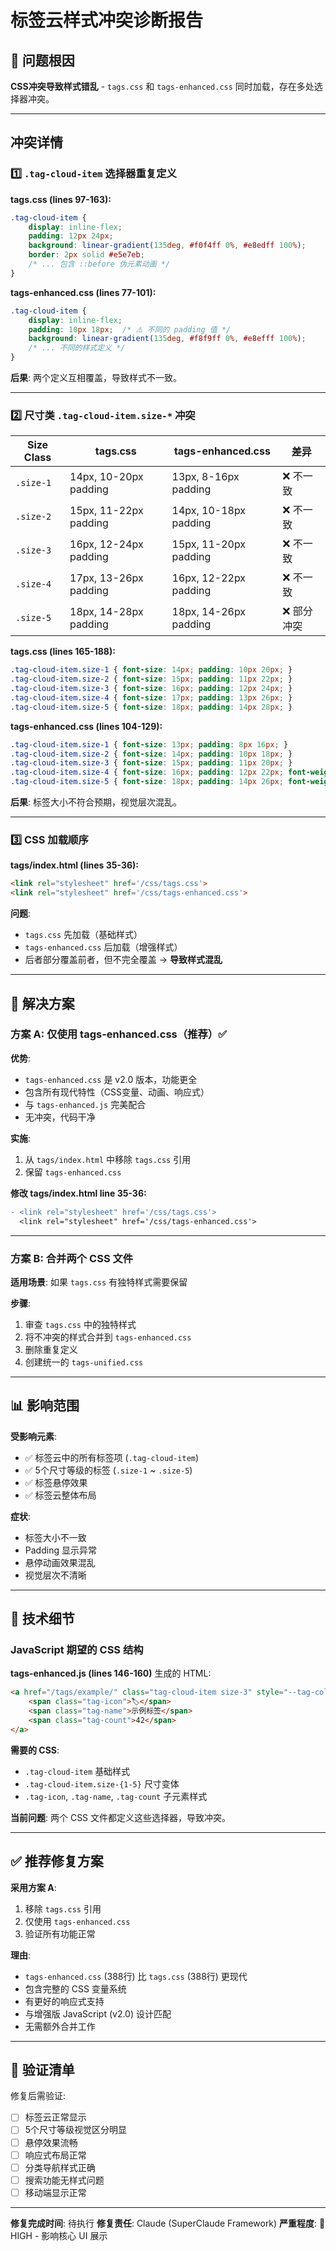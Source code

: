 # 标签云样式冲突诊断报告

## 🔴 问题根因

**CSS冲突导致样式错乱** - `tags.css` 和 `tags-enhanced.css` 同时加载，存在多处选择器冲突。

---

## 冲突详情

### 1️⃣ `.tag-cloud-item` 选择器重复定义

**tags.css (lines 97-163):**
```css
.tag-cloud-item {
    display: inline-flex;
    padding: 12px 24px;
    background: linear-gradient(135deg, #f0f4ff 0%, #e8edff 100%);
    border: 2px solid #e5e7eb;
    /* ... 包含 ::before 伪元素动画 */
}
```

**tags-enhanced.css (lines 77-101):**
```css
.tag-cloud-item {
    display: inline-flex;
    padding: 10px 18px;  /* ⚠️ 不同的 padding 值 */
    background: linear-gradient(135deg, #f8f9ff 0%, #e8efff 100%);
    /* ... 不同的样式定义 */
}
```

**后果**: 两个定义互相覆盖，导致样式不一致。

---

### 2️⃣ 尺寸类 `.tag-cloud-item.size-*` 冲突

| Size Class | tags.css | tags-enhanced.css | 差异 |
|------------|----------|-------------------|------|
| `.size-1` | 14px, 10-20px padding | 13px, 8-16px padding | ❌ 不一致 |
| `.size-2` | 15px, 11-22px padding | 14px, 10-18px padding | ❌ 不一致 |
| `.size-3` | 16px, 12-24px padding | 15px, 11-20px padding | ❌ 不一致 |
| `.size-4` | 17px, 13-26px padding | 16px, 12-22px padding | ❌ 不一致 |
| `.size-5` | 18px, 14-28px padding | 18px, 14-26px padding | ❌ 部分冲突 |

**tags.css (lines 165-188):**
```css
.tag-cloud-item.size-1 { font-size: 14px; padding: 10px 20px; }
.tag-cloud-item.size-2 { font-size: 15px; padding: 11px 22px; }
.tag-cloud-item.size-3 { font-size: 16px; padding: 12px 24px; }
.tag-cloud-item.size-4 { font-size: 17px; padding: 13px 26px; }
.tag-cloud-item.size-5 { font-size: 18px; padding: 14px 28px; }
```

**tags-enhanced.css (lines 104-129):**
```css
.tag-cloud-item.size-1 { font-size: 13px; padding: 8px 16px; }
.tag-cloud-item.size-2 { font-size: 14px; padding: 10px 18px; }
.tag-cloud-item.size-3 { font-size: 15px; padding: 11px 20px; }
.tag-cloud-item.size-4 { font-size: 16px; padding: 12px 22px; font-weight: 600; }
.tag-cloud-item.size-5 { font-size: 18px; padding: 14px 26px; font-weight: 700; }
```

**后果**: 标签大小不符合预期，视觉层次混乱。

---

### 3️⃣ CSS 加载顺序

**tags/index.html (lines 35-36):**
```html
<link rel="stylesheet" href='/css/tags.css'>
<link rel="stylesheet" href='/css/tags-enhanced.css'>
```

**问题**:
- `tags.css` 先加载（基础样式）
- `tags-enhanced.css` 后加载（增强样式）
- 后者部分覆盖前者，但不完全覆盖 → **导致样式混乱**

---

## 🎯 解决方案

### 方案 A: 仅使用 tags-enhanced.css（推荐）✅

**优势**:
- `tags-enhanced.css` 是 v2.0 版本，功能更全
- 包含所有现代特性（CSS变量、动画、响应式）
- 与 `tags-enhanced.js` 完美配合
- 无冲突，代码干净

**实施**:
1. 从 `tags/index.html` 中移除 `tags.css` 引用
2. 保留 `tags-enhanced.css`

**修改 tags/index.html line 35-36:**
```diff
- <link rel="stylesheet" href='/css/tags.css'>
  <link rel="stylesheet" href='/css/tags-enhanced.css'>
```

---

### 方案 B: 合并两个 CSS 文件

**适用场景**: 如果 `tags.css` 有独特样式需要保留

**步骤**:
1. 审查 `tags.css` 中的独特样式
2. 将不冲突的样式合并到 `tags-enhanced.css`
3. 删除重复定义
4. 创建统一的 `tags-unified.css`

---

## 📊 影响范围

**受影响元素**:
- ✅ 标签云中的所有标签项 (`.tag-cloud-item`)
- ✅ 5个尺寸等级的标签 (`.size-1` ~ `.size-5`)
- ✅ 标签悬停效果
- ✅ 标签云整体布局

**症状**:
- 标签大小不一致
- Padding 显示异常
- 悬停动画效果混乱
- 视觉层次不清晰

---

## 🔧 技术细节

### JavaScript 期望的 CSS 结构

**tags-enhanced.js (lines 146-160)** 生成的 HTML:
```html
<a href="/tags/example/" class="tag-cloud-item size-3" style="--tag-color: #667eea">
    <span class="tag-icon">🏷️</span>
    <span class="tag-name">示例标签</span>
    <span class="tag-count">42</span>
</a>
```

**需要的 CSS**:
- `.tag-cloud-item` 基础样式
- `.tag-cloud-item.size-{1-5}` 尺寸变体
- `.tag-icon`, `.tag-name`, `.tag-count` 子元素样式

**当前问题**: 两个 CSS 文件都定义这些选择器，导致冲突。

---

## ✅ 推荐修复方案

**采用方案 A**:
1. 移除 `tags.css` 引用
2. 仅使用 `tags-enhanced.css`
3. 验证所有功能正常

**理由**:
- `tags-enhanced.css` (388行) 比 `tags.css` (388行) 更现代
- 包含完整的 CSS 变量系统
- 有更好的响应式支持
- 与增强版 JavaScript (v2.0) 设计匹配
- 无需额外合并工作

---

## 📝 验证清单

修复后需验证:
- [ ] 标签云正常显示
- [ ] 5个尺寸等级视觉区分明显
- [ ] 悬停效果流畅
- [ ] 响应式布局正常
- [ ] 分类导航样式正确
- [ ] 搜索功能无样式问题
- [ ] 移动端显示正常

---

**修复完成时间**: 待执行
**修复责任**: Claude (SuperClaude Framework)
**严重程度**: 🔴 HIGH - 影响核心 UI 展示
